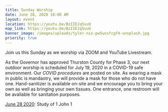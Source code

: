 ```yaml
---
title: Sunday Worship
date: June 28, 2020 10:00 AM
layout: event
location: https://youtu.be/BzIIEJqSvuU
map_link: https://youtu.be/BzIIEJqSvuU
banner_image: /images/uploads/tyler-nix-pw5uvsfcgf4-unsplash.jpg
priority: true
---
```

Join us this Sunday as we worship via ZOOM and YouTube Livestream. 

As the Governor has approved Thurston County for Phase 3, our next outdoor worship is scheduled for July 19, 2020 in a COVID-19 safe environment. Our *COVID procedures* are posted on site. As wearing a mask in public is mandaotry, we will provide a mask for those who do not have one. Hand-sanitizer is available on-site and we encourage you to bring your own as well as bringing your own tissues. One entrance, one restroom will be available for sanitation purposes. 

[June 28 2020](https://youtu.be/fJt6OvugkCE): Study of 1 John 1